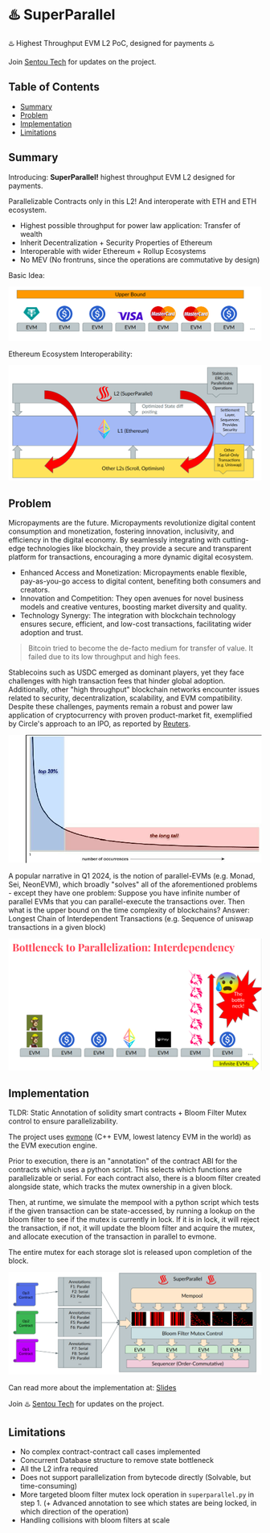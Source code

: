 
# ♨️ SuperParallel

♨️ Highest Throughput EVM L2 PoC, designed for payments ♨️

Join [Sentou Tech](https://t.me/sentoutech) for updates on the project. 


## Table of Contents

- [Summary](#summary)
- [Problem](#problem)
- [Implementation](#implementation)
- [Limitations](#limitations)


## Summary

Introducing: **SuperParallel!** highest throughput EVM L2 designed for payments.

Parallelizable Contracts only in this L2! And interoperate with ETH and ETH ecosystem.
- Highest possible throughput for power law application: Transfer of wealth
- Inherit Decentralization + Security Properties of Ethereum
- Interoperable with wider Ethereum + Rollup Ecosystems
- No MEV (No frontruns, since the operations are commutative by design)

Basic Idea:

![Parallel-Only EVM Execution](media/image-3.png)

Ethereum Ecosystem Interoperability:

![alt text](media/image-2.png)




## Problem

Micropayments are the future. Micropayments revolutionize digital content consumption and monetization, fostering innovation, inclusivity, and efficiency in the digital economy. By seamlessly integrating with cutting-edge technologies like blockchain, they provide a secure and transparent platform for transactions, encouraging a more dynamic digital ecosystem.

- Enhanced Access and Monetization: Micropayments enable flexible, pay-as-you-go access to digital content, benefiting both consumers and creators.
- Innovation and Competition: They open avenues for novel business models and creative ventures, boosting market diversity and quality.
- Technology Synergy: The integration with blockchain technology ensures secure, efficient, and low-cost transactions, facilitating wider adoption and trust.


> Bitcoin tried to become the de-facto medium for transfer of value. It failed due to its low throughput and high fees.


Stablecoins such as USDC emerged as dominant players, yet they face challenges with high transaction fees that hinder global adoption. Additionally, other "high throughput" blockchain networks encounter issues related to security, decentralization, scalability, and EVM compatibility. Despite these challenges, payments remain a robust and power law application of cryptocurrency with proven product-market fit, exemplified by Circle's approach to an IPO, as reported by [Reuters](https://www.reuters.com/markets/deals/stablecoin-firm-circle-confidentially-files-us-ipo-2024-01-11/).


![alt text](media/image.png)

A popular narrative in Q1 2024, is the notion of parallel-EVMs (e.g. Monad, Sei, NeonEVM), which broadly "solves" all of the aforementioned problems - except they have one problem: Suppose you have infinite number of parallel EVMs that you can parallel-execute the transactions over. Then what is the upper bound on the time complexity of blockchains? Answer: Longest Chain of Interdependent Transactions (e.g. Sequence of uniswap transactions in a given block)

![Bottleneck to EVM parallelization](media/image-4.png)

## Implementation


TLDR: Static Annotation of solidity smart contracts + Bloom Filter Mutex control to ensure parallelizability. 

The project uses [evmone](https://github.com/ethereum/evmone) (C++ EVM, lowest latency EVM in the world) as the EVM execution engine. 

Prior to execution, there is an "annotation" of the contract ABI for the contracts which uses a python script. This selects which functions are parallelizable or serial. For each contract also, there is a bloom filter created alongside state, which tracks the mutex ownership in a given block. 

Then, at runtime, we simulate the mempool with a python script which tests if the given transaction can be state-accessed, by running a lookup on the bloom filter to see if the mutex is currently in lock. If it is in lock, it will reject the transaction, if not, it will update the bloom filter and acquire the mutex, and allocate execution of the transaction in parallel to evmone. 

The entire mutex for each storage slot is released upon completion of the block.


![alt text](media/image-1.png)

Can read more about the implementation at: [Slides](https://docs.google.com/presentation/d/1QMw9t38TNsDCZesRFK90rzCWjB6m-wrVypBqQu_uOhk/edit?usp=sharing)

Join ♨️ [Sentou Tech](https://t.me/sentoutech) for updates on the project. 


## Limitations

- No complex contract-contract call cases implemented
- Concurrent Database structure to remove state bottleneck
- All the L2 infra required
- Does not support parallelization from bytecode directly (Solvable, but time-consuming)
- More targeted bloom filter mutex lock operation in `superparallel.py` in step 1. (+ Advanced annotation to see which states are being locked, in which direction of the operation)
- Handling collisions with bloom filters at scale 

